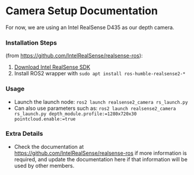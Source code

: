 # Camera Setup Documentation
For now, we are using an Intel RealSense D435 as our depth camera.

### Installation Steps 
(from https://github.com/IntelRealSense/realsense-ros):
1. [Download Intel RealSense SDK](https://github.com/IntelRealSense/librealsense/blob/master/doc/distribution_linux.md#installing-the-packages)
2. Install ROS2 wrapper with `sudo apt install ros-humble-realsense2-*`

### Usage
- Launch the launch node: `ros2 launch realsense2_camera rs_launch.py`
- Can also use parameters such as: `ros2 launch realsense2_camera rs_launch.py depth_module.profile:=1280x720x30 pointcloud.enable:=true`

### Extra Details
- Check the documentation at https://github.com/IntelRealSense/realsense-ros if more information is required, and update the documentation here if that information will be used by other members.